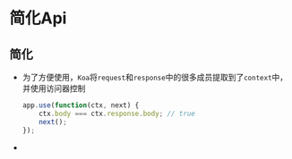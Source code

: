 # 简化Api

## 简化

  - 为了方便使用，`Koa`将`request`和`response`中的很多成员提取到了`context`中，并使用访问器控制

    ```javascript
    app.use(function(ctx, next) {
        ctx.body === ctx.response.body; // true
        next();
    });
    ```

*
